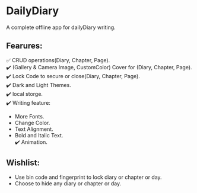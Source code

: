 # DailyDiary
 A complete offline app for dailyDiary writing.
## Fearures:
 ✅ CRUD operations(Diary, Chapter, Page).  
 ✔️ (Gallery & Camera Image, CustomColor) Cover for (Diary, Chapter, Page).  
 ✔️ Lock Code to secure or close(Diary, Chapter, Page).  
 ✔️ Dark and Light Themes.  
 ✔️ local storge.  
 ✔️ Writing feature:  
   * More Fonts.
   * Change Color.
   * Text Alignment.
   * Bold and Italic Text.  
 ✔️ Animation.


## Wishlist:
- Use bin code and fingerprint to lock diary or chapter or day.
- Choose to hide any diary or chapter or day. 
